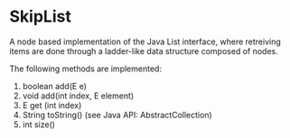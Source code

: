 # SkipList

A node based implementation of the Java List interface, where retreiving items are done through a ladder-like data structure composed of nodes.

The following methods are implemented:

1. boolean add(E e)
2. void add(int index, E element)
3. E get (int index)
4. String toString() (see Java API: AbstractCollection)
5. int size()

